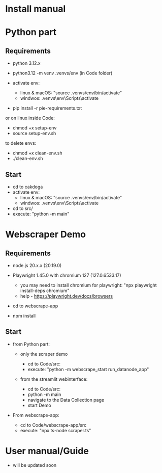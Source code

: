 # Install manual

# Python part

## Requirements

- python 3.12.x

- python3.12 -m venv .venvs/env (in Code folder)
- activate env:
	- linux & macOS: "source .venvs/env/bin/activate"
	- windwos: .venvs\env\Scripts\activate
- pip install -r pie-requirements.txt

or on linux inside Code:

- chmod +x setup-env
- source setup-env.sh

to delete envs:

- chmod +x clean-env.sh
- ./clean-env.sh


## Start

- cd to cakdoga
- activate env:
	- linux & macOS: "source .venvs/env/bin/activate"
	- windwos: .venvs\env\Scripts\activate
- cd to src/
- execute: "python -m main"



# Webscraper Demo


## Requirements

- node.js 20.x.x (20.19.0) 
- Playwright 1.45.0 with chromium 127 (127.0.6533.17)
	- you may need to install chromium for playwright: "npx playwright install-deps chromium"
	- help - https://playwright.dev/docs/browsers

- cd to webscrape-app
- npm install

## Start

- from Python part:
	- only the scraper demo
		- cd to Code/src: 
		- execute: "python -m webscrape_start run_datanode_app"

	- from the streamlit webinterface:
		- cd to Code/src:
		- python -m main
		- navigate to the Data Collection page
		- start Demo

- From webscrape-app:
	- cd to Code/webscrape-app/src
	- execute: "npx ts-node scraper.ts"
		



# User manual/Guide

- will be updated soon

